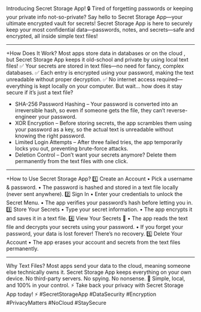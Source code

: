 Introducing Secret Storage App! 🔒 
Tired of forgetting passwords or keeping your private info not-so-private? Say hello to Secret Storage App—your ultimate encrypted vault for secrets! Secret Storage App is here to securely keep your most confidential data—passwords, notes, and secrets—safe and encrypted, all inside simple text files! 
________________________________________
+How Does It Work?
Most apps store data in databases or on the cloud , but Secret Storage App keeps it old-school and private by using local text files! 
✅ Your secrets are stored in text files—no need for fancy, complex databases.
✅ Each entry is encrypted using your password, making the text unreadable without proper decryption.
✅ No internet access required—everything is kept locally on your computer.
But wait… how does it stay secure if it’s just a text file?
- SHA-256 Password Hashing – Your password is converted into an irreversible hash, so even if someone gets the file, they can’t reverse-engineer your password.
- XOR Encryption – Before storing secrets, the app scrambles them using your password as a key, so the actual text is unreadable without knowing the right password.
- Limited Login Attempts – After three failed tries, the app temporarily locks you out, preventing brute-force attacks.
- Deletion Control – Don’t want your secrets anymore? Delete them permanently from the text files with one click.
________________________________________
+How to Use Secret Storage App?
1️⃣ Create an Account 
•	Pick a username & password.
•	The password is hashed and stored in a text file locally (never sent anywhere).
2️⃣ Sign In 
•	Enter your credentials to unlock the Secret Menu.
•	The app verifies your password’s hash before letting you in.
3️⃣ Store Your Secrets 
•	Type your secret information.
•	The app encrypts it and saves it in a text file.
4️⃣ View Your Secrets 👀
•	The app reads the text file and decrypts your secrets using your password.
•	If you forget your password, your data is lost forever! There’s no recovery.
5️⃣ Delete Your Account 
•	The app erases your account and secrets from the text files permanently.
________________________________________
Why Text Files?
Most apps send your data to the cloud, meaning someone else technically owns it. Secret Storage App keeps everything on your own device. No third-party servers. No spying. No nonsense. 
💾 Simple, local, and 100% in your control.
⚡ Take back your privacy with Secret Storage App today! ⚡
#SecretStorageApp #DataSecurity #Encryption #PrivacyMatters #NoCloud #StaySecure
